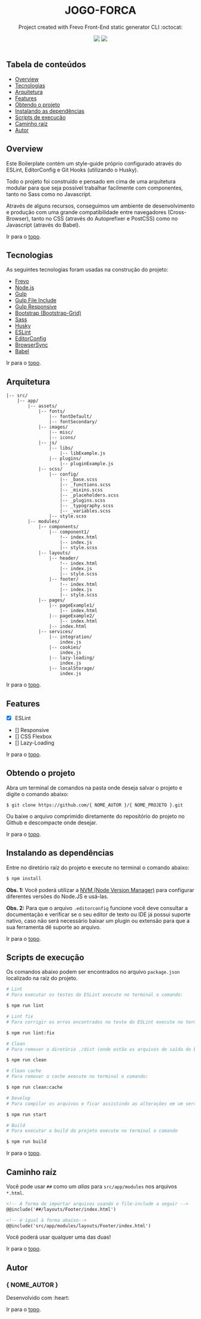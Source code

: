 <h1 id="top" align="center">JOGO-FORCA</h1>

<p align="center">Project created with Frevo Front-End static generator CLI :octocat:</p>

<div align="center">
    <img src="https://img.shields.io/static/v1?label=node&message=14.15.4&color=8bc790&style=for-the-badge&logo=node.js"/>
    <space></space>
    <img src="https://img.shields.io/static/v1?label=license&message=MIT&color=8bc790&style=for-the-badge&logo=mit"/>
    <space></space>
</div>

<br>

## Tabela de conteúdos
<!--ts-->
   * [Overview](#overview)
   * [Tecnologias](#tecnologias)
   * [Arquitetura](#arquitetura)
   * [Features](#features)
   * [Obtendo o projeto](#obtendo-o-projeto)
   * [Instalando as dependências](#instalando-as-dependências)
   * [Scripts de execução](#scripts-de-execução)
   * [Caminho raíz](#caminho-raíz)
   * [Autor](#autor)

<!--te-->

## Overview

Este Boilerplate contém um style-guide próprio configurado através do ESLint, EditorConfig e Git Hooks (utilizando o Husky).

Todo o projeto foi construído e pensado em cima de uma arquitetura modular para que seja possível trabalhar facilmente com componentes, tanto no Sass como no Javascript.

Através de alguns recursos, conseguimos um ambiente de desenvolvimento e produção com uma grande compatibilidade entre navegadores (Cross-Browser), tanto no CSS (através do Autoprefixer e PostCSS) como no Javascript (através do Babel).

Ir para o [topo](#top).

## Tecnologias
As seguintes tecnologias foram usadas na construção do projeto:

- [Frevo](https://github.com/jmontejr/frevo.git)
- [Node.js](https://nodejs.org/en/)
- [Gulp](https://gulpjs.com/)
- [Gulp File Include](https://www.npmjs.com/package/gulp-file-include)
- [Gulp Responsive](https://www.npmjs.com/package/gulp-responsive)
- [Bootstrap (Bootstrap-Grid)](https://getbootstrap.com/)
- [Sass](https://sass-lang.com/)
- [Husky](https://typicode.github.io/husky/)
- [ESLint](https://eslint.org/)
- [EditorConfig](https://editorconfig.org/)
- [BrowserSync](https://www.browsersync.io/)
- [Babel](https://babeljs.io/)

Ir para o [topo](#top).

## Arquitetura

```
|-- src/
    |-- app/
        |-- assets/
            |-- fonts/
                |-- fontDefault/
                |-- fontSecondary/
            |-- images/
                |-- misc/
                |-- icons/
            |-- js/
                |-- libs/
                    |-- libExample.js
                |-- plugins/
                    |-- pluginExample.js
            |-- scss/
                |-- config/
                    |-- _base.scss
                    |-- _functions.scss
                    |-- _mixins.scss
                    |-- _placeholders.scss
                    |-- _plugins.scss
                    |-- _typography.scss
                    |-- _variables.scss
                |-- style.scss
        |-- modules/
            |-- components/
                |-- component1/
                    !-- index.html
                    |-- index.js
                    |-- style.scss
            |-- layouts/
                |-- header/
                    !-- index.html
                    |-- index.js
                    |-- style.scss
                |-- footer/
                    !-- index.html
                    |-- index.js
                    |-- style.scss
            |-- pages/
                |-- pageExample1/
                    |-- index.html
                |-- pageExample2/
                    |-- index.html
                |-- index.html
            |-- services/
                |-- integration/
                    index.js
                |-- cookies/
                    index.js
                |-- lazy-loading/
                    index.js
                |-- localStorage/
                    index.js
```

Ir para o [topo](#top).

## Features

- [x] ESLint
- [] Responsive
- [] CSS Flexbox
- [] Lazy-Loading

Ir para o [topo](#top).

## Obtendo o projeto

Abra um terminal de comandos na pasta onde deseja salvar o projeto e digite o comando abaixo:

```git
$ git clone https://github.com/{ NOME_AUTOR }/{ NOME_PROJETO }.git
```

Ou baixe o arquivo comprimido diretamente do repositório do projeto no Github e descompacte onde desejar.


Ir para o [topo](#top).

## Instalando as dependências

Entre no diretório raíz do projeto e execute no terminal o comando abaixo:

```bash
$ npm install
```

**Obs. 1:** Você poderá utilizar a [NVM (Node Version Manager)](https://www.digitalocean.com/community/tutorials/how-to-install-node-js-on-ubuntu-20-04-pt#op%C3%A7%C3%A3o-3-%E2%80%94-instalando-o-node-usando-o-gerenciador-de-vers%C3%B5es-do-node) para configurar diferentes versões do Node.JS e usá-las.

**Obs. 2:** Para que o arquivo `.editorconfig` funcione você deve consultar a documentação e verificar se o seu editor de texto ou IDE já possui suporte nativo, caso não será necessário baixar um plugin ou extensão para que a sua ferramenta dê suporte ao arquivo.

Ir para o [topo](#top).

## Scripts de execução

Os comandos abaixo podem ser encontrados no arquivo `package.json` localizado na raíz do projeto.

```bash
# Lint
# Para executar os testes do ESLint execute no terminal o comando:

$ npm run lint

# Lint fix
# Para corrigir os erros encontrados no teste do ESLint execute no terminal o comando:

$ npm run lint:fix

# Clean
# Para remover o diretório ./dist (onde estão os arquivos de saída do build do projeto) execute no terminal o comando:

$ npm run clean

# Clean cache
# Para remover o cache execute no terminal o comando:

$ npm run clean:cache

# Develop
# Para compilar os arquivos e ficar assistindo as alterações em um servidor local reativo emulado pelo **BrowserSync** execute no terminal o comando:

$ npm run start

# Build
# Para executar o build do projeto execute no terminal o comando

$ npm run build
```

Ir para o [topo](#top).

## Caminho raíz

Você pode usar `##` como um *alias* para `src/app/modules` nos arquivos `*.html`.
```html
<!-- A forma de importar arquivos usando o file-include a seguir -->
@@include('##/layouts/Footer/index.html')

<!-- é igual à forma abaixo-->
@@include('src/app/modules/layouts/Footer/index.html')
```

Você poderá usar qualquer uma das duas!


Ir para o [topo](#top).


## Autor

<h3>{ NOME_AUTOR }</h3>
<p>Desenvolvido com :heart:</p>

Ir para o [topo](#top).

